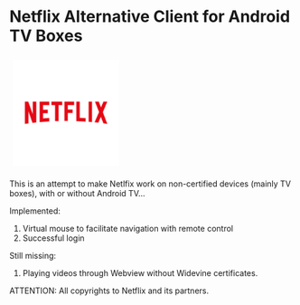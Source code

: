 # Netflix Alternative Client for Android TV Boxes #

<img src="https://github.com/gmb7886/Netflix/blob/master/app/src/main/ic_launcher-playstore.png" width="200"/> 

This is an attempt to make Netlfix work on non-certified devices (mainly TV boxes), with or without Android TV...

Implemented:
1. Virtual mouse to facilitate navigation with remote control
2. Successful login

Still missing:
1. Playing videos through Webview without Widevine certificates.

ATTENTION: All copyrights to Netflix and its partners.

